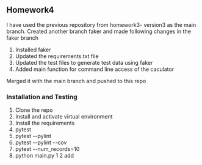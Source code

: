 ## Homework4 

I have used the previous repository from homework3- version3 as the main branch.
Created another branch faker and made following changes in the faker branch
1. Installed faker
2. Updated the requirements.txt file
3. Updated the test files to generate test data using faker
4. Added main function for command line access of the caculator

Merged it with the main branch and pushed to this repo

### Installation and Testing
1. Clone the repo
2. Install and activate virtual environment
3. Install the requirements
4. pytest
5. pytest --pylint
6. pytest --pylint --cov
7. pytest --num_records=10
8. python main.py 1 2 add
